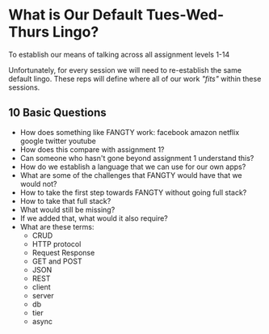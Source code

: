 # What is Our Default Tues-Wed-Thurs Lingo?

To establish our means of talking across all assignment levels 1-14

Unfortunately, for every session we will need to re-establish the same default lingo. These reps will define where all of our work _"fits"_ within these sessions.

## 10 Basic Questions

- How does something like FANGTY work:
  facebook
  amazon
  netflix
  google
  twitter
  youtube
- How does this compare with assignment 1?
- Can someone who hasn't gone beyond assignment 1 understand this?
- How do we establish a language that we can use for our own apps?
- What are some of the challenges that FANGTY would have that we would not?
- How to take the first step towards FANGTY without going full stack?
- How to take that full stack?
- What would still be missing?
- If we added that, what would it also require?
- What are these terms:
  - CRUD
  - HTTP protocol
  - Request Response
  - GET and POST
  - JSON
  - REST
  - client
  - server
  - db
  - tier
  - async

